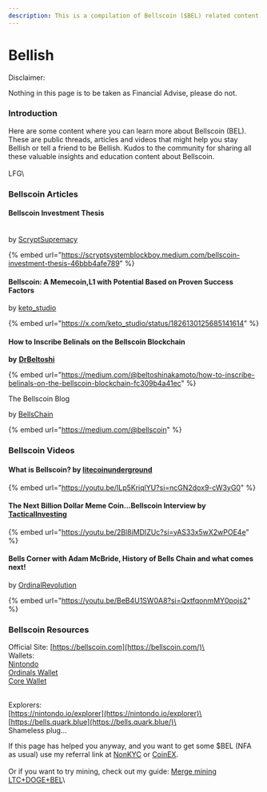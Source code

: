 ```yaml
---
description: This is a compilation of Bellscoin ($BEL) related content for Bellish people.
---
```


# Bellish

Disclaimer:

Nothing in this page is to be taken as Financial Advise, please do not.



### Introduction

Here are some content where you can learn more about Bellscoin (BEL). These are public threads, articles and videos that might help you stay Bellish or tell a friend to be Bellish. Kudos to the community for sharing all these valuable insights and education content about Bellscoin.\
\
LFG\


### Bellscoin Articles

#### Bellscoin Investment Thesis <a href="#id-78d0" id="id-78d0"></a>

[\
](https://scryptsystemblockboy.medium.com/?source=post\_page-----46bbb4afe789--------------------------------)by [ScryptSupremacy](https://x.com/ScryptSupremacy)

{% embed url="https://scryptsystemblockboy.medium.com/bellscoin-investment-thesis-46bbb4afe789" %}

#### Bellscoin: A Memecoin,L1 with Potential Based on Proven Success Factors

by [keto\_studio](https://x.com/keto\_studio)

{% embed url="https://x.com/keto_studio/status/1826130125685141614" %}

#### **How to Inscribe Belinals on the Bellscoin Blockchain** <a href="#id-0979" id="id-0979"></a>

**by** [**DrBeltoshi**](https://x.com/DrBeltoshi)

{% embed url="https://medium.com/@beltoshinakamoto/how-to-inscribe-belinals-on-the-bellscoin-blockchain-fc309b4a41ec" %}

The Bellscoin Blog&#x20;

by [BellsChain](https://x.com/BellsChain)

{% embed url="https://medium.com/@bellscoin" %}

### Bellscoin Videos

#### What is Bellscoin? by [litecoinunderground](https://www.youtube.com/@litecoinunderground)

{% embed url="https://youtu.be/ILp5KriqlYU?si=ncGN2dox9-cW3yG0" %}

#### The Next Billion Dollar Meme Coin...Bellscoin Interview by [TacticalInvesting](https://www.youtube.com/@TacticalInvesting)

{% embed url="https://youtu.be/2Bl8jMDIZUc?si=yAS33x5wX2wPOE4e" %}

#### Bells Corner with Adam McBride, History of Bells Chain and what comes next!

by [OrdinalRevolution](https://www.youtube.com/@OrdinalRevolution)

{% embed url="https://youtu.be/BeB4U1SW0A8?si=QxtfqonmMY0pojs2" %}

### Bellscoin Resources

Official Site: [https://bellscoin.com](https://bellscoin.com/)\
\
Wallets: \
[Nintondo](https://nintondo.io/)\
[Ordinals Wallet](https://bells.ordinalswallet.com/)\
[Core Wallet](https://github.com/Nintondo/bellscoinV3/releases)

\
Explorers: \
[https://nintondo.io/explorer](https://nintondo.io/explorer)\
[https://bells.quark.blue](https://bells.quark.blue/)\
\
Shameless plug...

If this page has helped you anyway, and you want to get some $BEL (NFA as usual) use my referral link  at [NonKYC](https://nonkyc.io/?ref=658045d205279ea14f3a7169) or [CoinEX](https://www.coinex.com/register?refer\_code=38a4q).\
\
Or if you want to try mining, check out my guide: [Merge mining LTC+DOGE+BEL](https://node.z4ch.xyz/miners/merge-mining-ltc+doge+bel)\
